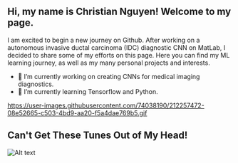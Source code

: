 ## Hi, my name is Christian Nguyen! Welcome to my page. 

I am excited to begin a new journey on Github. After working on a autonomous invasive ductal carcinoma (IDC) diagnostic CNN on MatLab, I decided to share some of my efforts on this page. Here you can find my ML learning journey, as well as my many personal projects and interests. 

- 🔭 I’m currently working on creating CNNs for medical imaging diagnostics. 
- 🌱 I’m currently learning Tensorflow and Python.

https://user-images.githubusercontent.com/74038190/212257472-08e52665-c503-4bd9-aa20-f5a4dae769b5.gif

## Can't Get These Tunes Out of My Head!
![Alt text](https://spotify-recently-played-readme.vercel.app/api?user=8l7loy9voxklieg23h8lv8rpm&unique={true|1|on|yes})

<!--
**ChristianNguyen101/ChristianNguyen101** is a ✨ _special_ ✨ repository because its `README.md` (this file) appears on your GitHub profile.

Here are some ideas to get you started:
